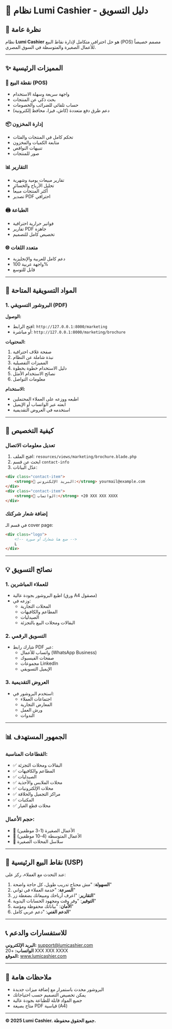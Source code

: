# 📱 نظام Lumi Cashier - دليل التسويق

## 🎯 نظرة عامة

نظام **Lumi Cashier** هو حل احترافي متكامل لإدارة نقاط البيع (POS) مصمم خصيصاً للأعمال الصغيرة والمتوسطة في السوق المصري.

---

## ✨ المميزات الرئيسية

### 🛒 نقطة البيع (POS)
- واجهة سريعة وسهلة الاستخدام
- بحث ذكي عن المنتجات
- حساب تلقائي للضرائب والخصومات
- دعم طرق دفع متعددة (كاش، فيزا، محافظ إلكترونية)

### 📦 إدارة المخزون
- تحكم كامل في المنتجات والفئات
- متابعة الكميات والمخزون
- تنبيهات النواقص
- صور للمنتجات

### 📊 التقارير
- تقارير مبيعات يومية وشهرية
- تحليل الأرباح والخسائر
- أكثر المنتجات مبيعاً
- تصدير PDF احترافي

### 🖨️ الطباعة
- فواتير حرارية احترافية
- تقارير PDF جاهزة
- تخصيص كامل للتصميم

### 🌐 متعدد اللغات
- دعم كامل للعربية والإنجليزية
- واجهة عربية 100%
- قابل للتوسع

---

## 📄 المواد التسويقية المتاحة

### 1. البروشور التسويقي (PDF)

**الوصول:**
- افتح الرابط: `http://127.0.0.1:8000/marketing`
- أو مباشرة: `http://127.0.0.1:8000/marketing/brochure`

**المحتويات:**
1. صفحة غلاف احترافية
2. نبذة شاملة عن النظام
3. المميزات التفصيلية
4. دليل الاستخدام خطوة بخطوة
5. نصائح الاستخدام الأمثل
6. معلومات التواصل

**الاستخدام:**
- اطبعه ووزعه على العملاء المحتملين
- ابعته عبر الواتساب أو الإيميل
- استخدمه في العروض التقديمية

---

## 🎨 كيفية التخصيص

### تعديل معلومات الاتصال

1. افتح الملف: `resources/views/marketing/brochure.blade.php`
2. ابحث عن قسم `contact-info`
3. عدّل البيانات:

```html
<div class="contact-item">
    <strong>📧 البريد الإلكتروني:</strong> yourmail@example.com
</div>
<div class="contact-item">
    <strong>📱 الواتساب:</strong> +20 XXX XXX XXXX
</div>
```

### إضافة شعار شركتك

في قسم الـ cover page:
```html
<div class="logo">
    <!-- ضع هنا شعارك أو صورة -->
    L
</div>
```

---

## 💡 نصائح التسويق

### 1. للعملاء المباشرين
- اطبع البروشور بجودة عالية (ورق A4 مصقول)
- وزعه في:
  - المحلات التجارية
  - المطاعم والكافيهات
  - الصيدليات
  - البقالات ومحلات البيع بالتجزئة

### 2. التسويق الرقمي
- شارك رابط PDF عبر:
  - واتساب للأعمال (WhatsApp Business)
  - صفحات الفيسبوك
  - مجموعات LinkedIn
  - الإيميل التسويقي

### 3. العروض التقديمية
- استخدم البروشور في:
  - اجتماعات العملاء
  - المعارض التجارية
  - ورش العمل
  - الندوات

---

## 📊 الجمهور المستهدف

### القطاعات المناسبة:
- ✅ البقالات ومحلات التجزئة
- ✅ المطاعم والكافيهات
- ✅ الصيدليات
- ✅ محلات الملابس والأحذية
- ✅ محلات الإلكترونيات
- ✅ مراكز التجميل والحلاقة
- ✅ المكتبات
- ✅ محلات قطع الغيار

### حجم الأعمال:
- 🏪 الأعمال الصغيرة (1-3 موظفين)
- 🏬 الأعمال المتوسطة (4-10 موظفين)
- 🏢 سلاسل المحلات الصغيرة

---

## 🎯 نقاط البيع الرئيسية (USP)

عند التحدث مع العملاء، ركز على:

1. **السهولة**: "مش محتاج تدريب طويل، كل حاجة واضحة"
2. **السرعة**: "خدمة العملاء في ثواني"
3. **التقارير**: "اعرف أرباحك ومبيعاتك بضغطة زر"
4. **التوفير**: "وفر وقت ومجهود الحسابات اليدوية"
5. **الأمان**: "بياناتك محفوظة ومؤمنة"
6. **الدعم الفني**: "دعم عربي كامل"

---

## 📞 للاستفسارات والدعم

**البريد الإلكتروني:** support@lumicashier.com  
**الواتساب:** +20 XXX XXX XXXX  
**الموقع:** www.lumicashier.com

---

## 📝 ملاحظات هامة

- البروشور محدث باستمرار مع إضافة ميزات جديدة
- يمكن تخصيص التصميم حسب احتياجاتك
- جميع المواد قابلة للطباعة بجودة عالية
- متاح بصيغة PDF قياسية (A4)

---

**© 2025 Lumi Cashier. جميع الحقوق محفوظة.**
